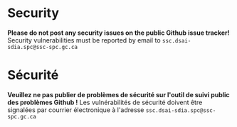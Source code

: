 # Security

**Please do not post any security issues on the public Github issue tracker!** Security vulnerabilities must be reported by email to `ssc.dsai-sdia.spc@ssc-spc.gc.ca`


# Sécurité

**Veuillez ne pas publier de problèmes de sécurité sur l'outil de suivi public des problèmes Github !** Les vulnérabilités de sécurité doivent être signalées par courrier électronique à l'adresse `ssc.dsai-sdia.spc@ssc-spc.gc.ca`
